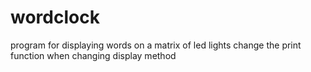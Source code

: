 # wordclock
program for displaying words on a matrix of led lights
change the print function when changing display method
